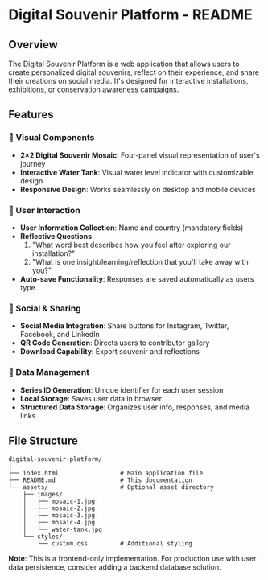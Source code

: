 # Digital Souvenir Platform - README

## Overview
The Digital Souvenir Platform is a web application that allows users to create personalized digital souvenirs, reflect on their experience, and share their creations on social media. It's designed for interactive installations, exhibitions, or conservation awareness campaigns.

## Features

### 🎨 Visual Components
- **2×2 Digital Souvenir Mosaic**: Four-panel visual representation of user's journey
- **Interactive Water Tank**: Visual water level indicator with customizable design
- **Responsive Design**: Works seamlessly on desktop and mobile devices

### 📝 User Interaction
- **User Information Collection**: Name and country (mandatory fields)
- **Reflective Questions**: 
  1. "What word best describes how you feel after exploring our installation?"
  2. "What is one insight/learning/reflection that you'll take away with you?"
- **Auto-save Functionality**: Responses are saved automatically as users type

### 🔗 Social & Sharing
- **Social Media Integration**: Share buttons for Instagram, Twitter, Facebook, and LinkedIn
- **QR Code Generation**: Directs users to contributor gallery
- **Download Capability**: Export souvenir and reflections

### 💾 Data Management
- **Series ID Generation**: Unique identifier for each user session
- **Local Storage**: Saves user data in browser
- **Structured Data Storage**: Organizes user info, responses, and media links

## File Structure
```
digital-souvenir-platform/
│
├── index.html                 # Main application file
├── README.md                  # This documentation
└── assets/                    # Optional asset directory
    ├── images/
    │   ├── mosaic-1.jpg
    │   ├── mosaic-2.jpg
    │   ├── mosaic-3.jpg
    │   ├── mosaic-4.jpg
    │   └── water-tank.jpg
    └── styles/
        └── custom.css         # Additional styling
```


**Note**: This is a frontend-only implementation. For production use with user data persistence, consider adding a backend database solution.

